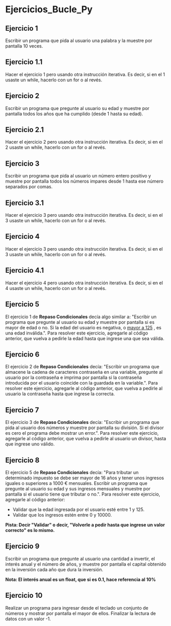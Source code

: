 # Ejercicios_Bucle_Py
## Ejercicio 1
Escribir un programa que pida al usuario una palabra y la muestre por pantalla 10 veces.

## Ejercicio 1.1
Hacer el ejercicio 1 pero usando otra instrucción iterativa. Es decir, si en el 1 usaste un while, hacerlo con un for o al revés.

## Ejercicio 2
Escribir un programa que pregunte al usuario su edad y muestre por pantalla todos los años que ha cumplido (desde 1 hasta su edad).

## Ejercicio 2.1
Hacer el ejercicio 2 pero usando otra instrucción iterativa. Es decir, si en el 2 usaste un while, hacerlo con un for o al revés.

## Ejercicio 3
Escribir un programa que pida al usuario un número entero positivo y muestre por pantalla todos los números impares desde 1 hasta ese número separados por comas.

## Ejercicio 3.1
Hacer el ejercicio 3 pero usando otra instrucción iterativa. Es decir, si en el 3 usaste un while, hacerlo con un for o al revés.

## Ejercicio 4
Hacer el ejercicio 3 pero usando otra instrucción iterativa. Es decir, si en el 3 usaste un while, hacerlo con un for o al revés.

## Ejercicio 4.1
Hacer el ejercicio 4 pero usando otra instrucción iterativa. Es decir, si en el 4 usaste un while, hacerlo con un for o al revés.

## Ejercicio 5
El ejercicio 1 de **Repaso Condicionales** decía algo similar a: "Escribir un programa que pregunte al usuario su edad y muestre por pantalla si es mayor de edad o no. Si la edad del usuario es negativa, o [mayor a 125](https://www.google.com/search?q=edad+m%C3%A1xima+de+una+persona&oq=edad+m%C3%A1xima+de+una+persona&aqs=chrome..69i57j0i512l9.2853j0j7&sourceid=chrome&ie=UTF-8) , es una edad inválida.". Para resolver este ejercicio, agregarle al código anterior, que vuelva a pedirle la edad hasta que ingrese una que sea válida.

## Ejercicio 6
El ejercicio 2 de **Repaso Condicionales** decía: "Escribir un programa que almacene la cadena de caracteres contraseña en una variable, pregunte al usuario por la contraseña e imprima por pantalla si la contraseña introducida por el usuario coincide con la guardada en la variable.". Para resolver este ejercicio, agregarle al código anterior, que vuelva a pedirle al usuario la contraseña hasta que ingrese la correcta.

## Ejercicio 7
El ejercicio 3 de **Repaso Condicionales** decía: "Escribir un programa que pida al usuario dos números y muestre por pantalla su división. Si el divisor es cero el programa debe mostrar un error.". Para resolver este ejercicio, agregarle al código anterior, que vuelva a pedirle al usuario un divisor, hasta que ingrese uno válido.

## Ejercicio 8
El ejercicio 5 de **Repaso Condicionales** decía: "Para tributar un determinado impuesto se debe ser mayor de 16 años y tener unos ingresos iguales o superiores a 1000 € mensuales. Escribir un programa que pregunte al usuario su edad y sus ingresos mensuales y muestre por pantalla si el usuario tiene que tributar o no.". Para resolver este
ejercicio, agregarle al código anterior:

* Validar que la edad ingresada por el usuario esté entre 1 y 125.
* Validar que los ingresos estén entre 0 y 10000.
  
**Pista: Decir "Validar" o decir, "Volverle a pedir hasta que ingrese un valor correcto" es lo mismo.**

## Ejercicio 9
Escribir un programa que pregunte al usuario una cantidad a invertir, el interés anual y el número de años, y muestre por pantalla el capital obtenido en la inversión cada año que dura la inversión.

**Nota: El interés anual es un float, que si es 0.1, hace referencia al 10%**

## Ejercicio 10
Realizar un programa para ingresar desde el teclado un conjunto de números y mostrar por pantalla el mayor de ellos. Finalizar la lectura de datos con un valor -1.


